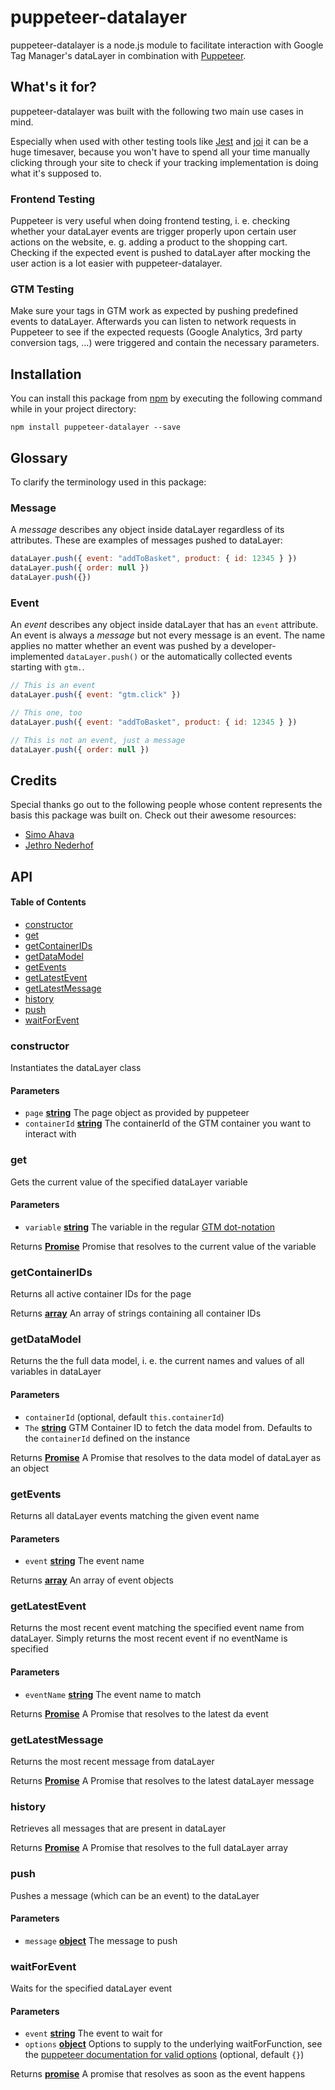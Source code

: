 # puppeteer-datalayer

puppeteer-datalayer is a node.js module to facilitate interaction with Google Tag Manager's dataLayer in combination with [Puppeteer](https://pttr.dev).

## What's it for?

puppeteer-datalayer was built with the following two main use cases in mind.

Especially when used with other testing tools like [Jest](https://jestjs.io) and [joi](https://github.com/hapijs/joi) it can be a huge timesaver, because you won't have to spend all your time manually clicking through your site to check if your tracking implementation is doing what it's supposed to.

### Frontend Testing

Puppeteer is very useful when doing frontend testing, i. e. checking whether your dataLayer events are trigger properly upon certain user actions on the website, e. g. adding a product to the shopping cart. Checking if the expected event is pushed to dataLayer after mocking the user action is a lot easier with puppeteer-datalayer.

### GTM Testing

Make sure your tags in GTM work as expected by pushing predefined events to dataLayer. Afterwards you can listen to network requests in Puppeteer to see if the expected requests (Google Analytics, 3rd party conversion tags, …) were triggered and contain the necessary parameters.

## Installation

You can install this package from [npm](http://npmjs.com/) by executing the following command while in your project directory:

    npm install puppeteer-datalayer --save

## Glossary

To clarify the terminology used in this package:

### Message

A _message_ describes any object inside dataLayer regardless of its attributes. These are examples of messages pushed to dataLayer:

```js
dataLayer.push({ event: "addToBasket", product: { id: 12345 } })
dataLayer.push({ order: null })
dataLayer.push({})
```

### Event

An _event_ describes any object inside dataLayer that has an `event` attribute. An event is always a _message_ but not every message is an event.
The name applies no matter whether an event was pushed by a developer-implemented `dataLayer.push()` or the automatically collected events starting with `gtm.`.

```js
// This is an event
dataLayer.push({ event: "gtm.click" })

// This one, too
dataLayer.push({ event: "addToBasket", product: { id: 12345 } })

// This is not an event, just a message
dataLayer.push({ order: null })
```

## Credits

Special thanks go out to the following people whose content represents the basis this package was built on. Check out their awesome resources:

-   [Simo Ahava](https://www.simoahava.com/)
-   [Jethro Nederhof](https://github.com/jethron)

## API

<!-- Generated by documentation.js. Update this documentation by updating the source code. -->

#### Table of Contents

-   [constructor](#constructor)
-   [get](#get)
-   [getContainerIDs](#getcontainerids)
-   [getDataModel](#getdatamodel)
-   [getEvents](#getevents)
-   [getLatestEvent](#getlatestevent)
-   [getLatestMessage](#getlatestmessage)
-   [history](#history)
-   [push](#push)
-   [waitForEvent](#waitforevent)

### constructor

Instantiates the dataLayer class

#### Parameters

-   `page` **[string](https://developer.mozilla.org/docs/Web/JavaScript/Reference/Global_Objects/String)** The page object as provided by puppeteer
-   `containerId` **[string](https://developer.mozilla.org/docs/Web/JavaScript/Reference/Global_Objects/String)** The containerId of the GTM container you want to interact with

### get

Gets the current value of the specified dataLayer variable

#### Parameters

-   `variable` **[string](https://developer.mozilla.org/docs/Web/JavaScript/Reference/Global_Objects/String)** The variable in the regular [GTM
    dot-notation](https://www.simoahava.com/analytics/variable-guide-google-tag-manager/#5-data-layer-variable)

Returns **[Promise](https://developer.mozilla.org/docs/Web/JavaScript/Reference/Global_Objects/Promise)** Promise that resolves to the current value of
the variable

### getContainerIDs

Returns all active container IDs for the page

Returns **[array](https://developer.mozilla.org/docs/Web/JavaScript/Reference/Global_Objects/Array)** An array of strings containing all container IDs

### getDataModel

Returns the the full data model, i. e. the current names and values of
all variables in dataLayer

#### Parameters

-   `containerId` (optional, default `this.containerId`)
-   `The` **[string](https://developer.mozilla.org/docs/Web/JavaScript/Reference/Global_Objects/String)** GTM Container ID to fetch the data model from.
    Defaults to the `containerId` defined on the instance

Returns **[Promise](https://developer.mozilla.org/docs/Web/JavaScript/Reference/Global_Objects/Promise)** A Promise that resolves to the data model of dataLayer
as an object

### getEvents

Returns all dataLayer events matching the given event name

#### Parameters

-   `event` **[string](https://developer.mozilla.org/docs/Web/JavaScript/Reference/Global_Objects/String)** The event name

Returns **[array](https://developer.mozilla.org/docs/Web/JavaScript/Reference/Global_Objects/Array)** An array of event objects

### getLatestEvent

Returns the most recent event matching the specified event name from
dataLayer. Simply returns the most recent event if no eventName is
specified

#### Parameters

-   `eventName` **[string](https://developer.mozilla.org/docs/Web/JavaScript/Reference/Global_Objects/String)** The event name to match

Returns **[Promise](https://developer.mozilla.org/docs/Web/JavaScript/Reference/Global_Objects/Promise)** A Promise that resolves to the latest da
event

### getLatestMessage

Returns the most recent message from dataLayer

Returns **[Promise](https://developer.mozilla.org/docs/Web/JavaScript/Reference/Global_Objects/Promise)** A Promise that resolves to the latest dataLayer message

### history

Retrieves all messages that are present in dataLayer

Returns **[Promise](https://developer.mozilla.org/docs/Web/JavaScript/Reference/Global_Objects/Promise)** A Promise that resolves to the full dataLayer array

### push

Pushes a message (which can be an event) to the dataLayer

#### Parameters

-   `message` **[object](https://developer.mozilla.org/docs/Web/JavaScript/Reference/Global_Objects/Object)** The message to push

### waitForEvent

Waits for the specified dataLayer event

#### Parameters

-   `event` **[string](https://developer.mozilla.org/docs/Web/JavaScript/Reference/Global_Objects/String)** The event to wait for
-   `options` **[object](https://developer.mozilla.org/docs/Web/JavaScript/Reference/Global_Objects/Object)** Options to supply to the underlying
    waitForFunction, see the [puppeteer documentation for valid
    options](https://github.com/GoogleChrome/puppeteer/blob/master/docs/api.md#pagewaitforfunctionpagefunction-options-args) (optional, default `{}`)

Returns **[promise](https://developer.mozilla.org/docs/Web/JavaScript/Reference/Global_Objects/Promise)** A promise that resolves as soon as the event
happens
